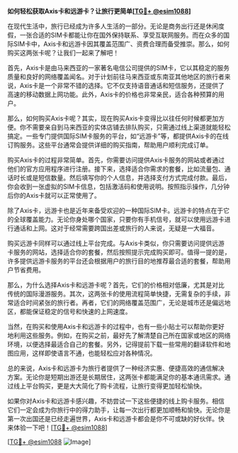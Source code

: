 **如何轻松获取Axis卡和远游卡？让旅行更简单[[TG💪+ @esim1088](https://t.me/s/esim1088)]**

在现代生活中，旅行已经成为许多人生活的一部分。无论是商务出行还是休闲度假，一张合适的SIM卡都能让你在国外保持联系、享受互联网服务。而在众多的国际SIM卡中，Axis卡和远游卡因其覆盖范围广、资费合理而备受推崇。那么，如何购买这两张卡呢？让我们一起来了解吧！

首先，Axis卡是由马来西亚的一家著名电信公司提供的SIM卡，它以其稳定的服务质量和良好的网络覆盖闻名。对于计划前往马来西亚或东南亚其他地区的旅行者来说，Axis卡是一个非常不错的选择。它不仅支持语音通话和短信服务，还提供了高速的移动数据上网功能。此外，Axis卡的价格也非常亲民，适合各种预算的用户。

那么，如何购买Axis卡呢？其实，现在购买Axis卡变得比以往任何时候都更加方便。你不需要亲自到马来西亚的实体店铺去排队购买，只需通过线上渠道就能轻松搞定。一些专门提供国际SIM卡服务的平台，如“远游卡”等，都提供Axis卡的在线订购服务。这些平台通常会提供详细的购买指南，帮助用户顺利完成订单。

购买Axis卡的过程非常简单。首先，你需要访问提供Axis卡服务的网站或者通过他们的官方应用程序进行注册。接下来，选择适合你需求的套餐，比如流量包、通话时长或是短信数量。然后填写你的个人信息，并选择支付方式完成付款。最后，你会收到一张虚拟的SIM卡信息，包括激活码和使用说明。按照指示操作，几分钟后你的Axis卡就可以正常使用了。

除了Axis卡，远游卡也是近年来备受欢迎的一种国际SIM卡。远游卡的特点在于它的全球覆盖能力。无论你身处哪个国家，只要你有手机信号，就可以使用远游卡进行通话和上网。这对于经常需要跨国出差或旅行的人来说，无疑是一大福音。

购买远游卡同样可以通过线上平台完成。与Axis卡类似，你只需要访问提供远游卡服务的网站，选择适合你的套餐，然后按照提示完成购买即可。值得一提的是，许多提供远游卡服务的平台还会根据用户的旅行目的地推荐最合适的套餐，帮助用户节省费用。

那么，为什么选择Axis卡和远游卡呢？首先，它们的价格相对低廉，尤其是对比传统的国际漫游服务。其次，这两张卡的使用流程简单快捷，无需复杂的手续，非常适合时间紧张的旅行者。再者，它们的网络覆盖范围广，无论是城市还是偏远地区，都能保证稳定的信号和快速的上网速度。

当然，在购买和使用Axis卡和远游卡的过程中，也有一些小贴士可以帮助你更好地利用这些服务。例如，在购买之前，最好先了解清楚自己所在国家或地区的网络环境，以便选择最适合自己的套餐。另外，记得提前下载一些常用的翻译软件和地图应用，这样即使语言不通，也能轻松应对各种情况。

总的来说，Axis卡和远游卡为旅行者提供了一种经济实惠、便捷高效的通信解决方案。无论你是短期出游还是长期居住，这两张卡都能满足你的基本通讯需求。通过线上平台购买，更是大大简化了购卡流程，让旅行变得更加轻松愉快。

如果你对Axis卡和远游卡感兴趣，不妨尝试一下这些便捷的线上购卡服务。相信它们一定会成为你旅行中的得力助手，让每一次出行都更加顺畅和愉快。无论你是第一次出国还是已经走遍世界，Axis卡和远游卡都会是你不可或缺的好伙伴。快来体验一下吧！[[TG💪+ @esim1088](https://t.me/s/esim1088)]

[[TG💪+ @esim1088](https://t.me/s/esim1088) ![Image](https://i.postimg.cc/4NQfJmqS/Snipaste-2025-05-13-00-14-12.png)]
